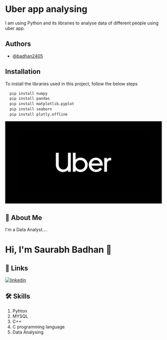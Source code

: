 
# Uber app analysing

I am using Python and its libraries to analyse data of different people using uber app. 


## Authors

- [@badhan2405](https://github.com/badhan2405)


## Installation

To install the libraries used in this project, follow the below steps

```bash
  pip install numpy
  pip install pandas
  pip install matplotlib.pyplot
  pip install seaborn
  pip install plotly.offline
```
    
![Logo](https://github.com/badhan2405/Uber-System-Analysing/blob/main/f452c7aefd72a6f52b36705c8015464e.jpg)


## 🚀 About Me
I'm a Data Analyst....




# Hi, I'm Saurabh Badhan  👋


## 🔗 Links

[![linkedin](https://img.shields.io/badge/linkedin-0A66C2?style=for-the-badge&logo=linkedin&logoColor=white)](https://www.linkedin.com/in/saurabh-badhan)



## 🛠 Skills
1. Pyhton
2. MYSQL
3. C++
4. C programming language
5. Data Analysing

